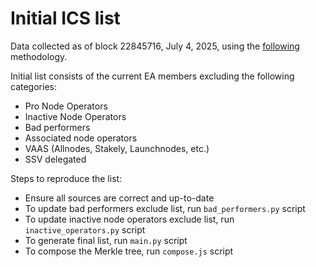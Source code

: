 # Initial ICS list

Data collected as of block 22845716, July 4, 2025, using the [following](https://research.lido.fi/t/community-staking-module/5917/139#p-21934-conversion-of-ea-node-operators-to-ics-node-operators-4) methodology.

Initial list consists of the current EA members excluding the following categories:
- Pro Node Operators
- Inactive Node Operators
- Bad performers
- Associated node operators
- VAAS (Allnodes, Stakely, Launchnodes, etc.)
- SSV delegated

Steps to reproduce the list:
- Ensure all sources are correct and up-to-date
- To update bad performers exclude list, run `bad_performers.py` script
- To update inactive node operators exclude list, run `inactive_operators.py` script
- To generate final list, run `main.py` script
- To compose the Merkle tree, run `compose.js` script
